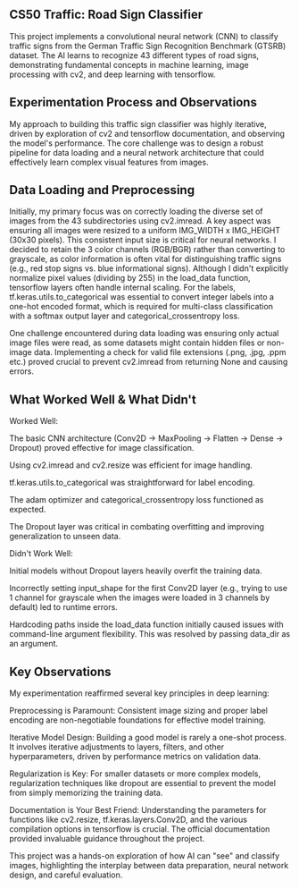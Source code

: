 ## CS50 Traffic: Road Sign Classifier
This project implements a convolutional neural network (CNN) to classify traffic signs from the German Traffic Sign Recognition Benchmark (GTSRB) dataset. The AI learns to recognize 43 different types of road signs, demonstrating fundamental concepts in machine learning, image processing with cv2, and deep learning with tensorflow.

## Experimentation Process and Observations
My approach to building this traffic sign classifier was highly iterative, driven by exploration of cv2 and tensorflow documentation, and observing the model's performance. The core challenge was to design a robust pipeline for data loading and a neural network architecture that could effectively learn complex visual features from images.

## Data Loading and Preprocessing
Initially, my primary focus was on correctly loading the diverse set of images from the 43 subdirectories using cv2.imread. A key aspect was ensuring all images were resized to a uniform IMG_WIDTH x IMG_HEIGHT (30x30 pixels). This consistent input size is critical for neural networks. I decided to retain the 3 color channels (RGB/BGR) rather than converting to grayscale, as color information is often vital for distinguishing traffic signs (e.g., red stop signs vs. blue informational signs). Although I didn't explicitly normalize pixel values (dividing by 255) in the load_data function, tensorflow layers often handle internal scaling. For the labels, tf.keras.utils.to_categorical was essential to convert integer labels into a one-hot encoded format, which is required for multi-class classification with a softmax output layer and categorical_crossentropy loss.

One challenge encountered during data loading was ensuring only actual image files were read, as some datasets might contain hidden files or non-image data. Implementing a check for valid file extensions (.png, .jpg, .ppm etc.) proved crucial to prevent cv2.imread from returning None and causing errors.


## What Worked Well & What Didn't
Worked Well:

The basic CNN architecture (Conv2D -> MaxPooling -> Flatten -> Dense -> Dropout) proved effective for image classification.

Using cv2.imread and cv2.resize was efficient for image handling.

tf.keras.utils.to_categorical was straightforward for label encoding.

The adam optimizer and categorical_crossentropy loss functioned as expected.

The Dropout layer was critical in combating overfitting and improving generalization to unseen data.

Didn't Work Well:

Initial models without Dropout layers heavily overfit the training data.

Incorrectly setting input_shape for the first Conv2D layer (e.g., trying to use 1 channel for grayscale when the images were loaded in 3 channels by default) led to runtime errors.

Hardcoding paths inside the load_data function initially caused issues with command-line argument flexibility. This was resolved by passing data_dir as an argument.

## Key Observations
My experimentation reaffirmed several key principles in deep learning:

Preprocessing is Paramount: Consistent image sizing and proper label encoding are non-negotiable foundations for effective model training.

Iterative Model Design: Building a good model is rarely a one-shot process. It involves iterative adjustments to layers, filters, and other hyperparameters, driven by performance metrics on validation data.

Regularization is Key: For smaller datasets or more complex models, regularization techniques like dropout are essential to prevent the model from simply memorizing the training data.

Documentation is Your Best Friend: Understanding the parameters for functions like cv2.resize, tf.keras.layers.Conv2D, and the various compilation options in tensorflow is crucial. The official documentation provided invaluable guidance throughout the project.

This project was a hands-on exploration of how AI can "see" and classify images, highlighting the interplay between data preparation, neural network design, and careful evaluation.